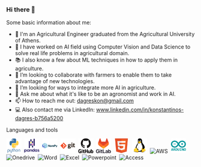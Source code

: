 ### Hi there 👋

Some basic information about me:
- 🏫 I'm an Agricultural Engineer graduated from the Agricultural University of Athens.
- 🔭 I have worked on AI field using Computer Vision and Data Science to solve real life problems in agricultural domain.
- 📚 I also know a few about ML techniques in how to apply them in agriculture.
- 👯 I’m looking to collaborate with farmers to enable them to take advantage of new technologies.
- 🤔 I’m looking for ways to integrate more AI in agriculture.
- 💬 Ask me about what it's like to be an agronomist and work in ΑΙ.
- 📫 How to reach me out: dagreskon@gmail.com
- 💻 Also contact me via LinkedIn: www.linkedin.com/in/konstantinos-dagres-b756a5200

Languages and tools
<div>
  <img src="https://github.com/devicons/devicon/blob/master/icons/python/python-original-wordmark.svg" title="Python" alt="Python" width="40" height="40"/>&nbsp;
  <img src="https://github.com/devicons/devicon/blob/master/icons/pandas/pandas-original-wordmark.svg" title="Pandas" alt="Pandas" width="40" height="40"/>&nbsp;
  <img src="https://github.com/devicons/devicon/blob/master/icons/numpy/numpy-original-wordmark.svg" title="Numpy" alt="Numpy" width="40" height="40"/>&nbsp;
  <img src="https://github.com/devicons/devicon/blob/master/icons/git/git-original-wordmark.svg" title="Git" alt="Git " width="40" height="40"/>&nbsp;
  <img src="https://github.com/devicons/devicon/blob/master/icons/github/github-original-wordmark.svg"  title="GitHub" alt="GitHub" width="40" height="40"/>&nbsp;
  <img src="https://github.com/devicons/devicon/blob/master/icons/gitlab/gitlab-original-wordmark.svg" title="GitLab" **alt="GitLab" width="40" height="40"/>&nbsp;
  <img src="https://github.com/devicons/devicon/blob/master/icons/html5/html5-original.svg" title="HTML5" alt="HTML" width="40" height="40"/>&nbsp;
  <img src="https://github.com/devicons/devicon/blob/master/icons/linux/linux-original.svg" title="Linux" alt="Linux" width="40" height="40"/>&nbsp;
  <img src="https://avatars.githubusercontent.com/u/8931462?s=200&v=4" title="AWS" alt="AWS" width="40" height="40"/>&nbsp;
  <img src="https://github.com/devicons/devicon/blob/master/icons/arduino/arduino-original-wordmark.svg" title="Arduino" alt="Arduino" width="40" height="40"/>&nbsp;
  <img src="https://github.com/sempostma/office365-icons/blob/master/png/1024/onedrive.png" title="Onedrive"  alt="Onedrive" width="40" height="40"/>&nbsp;
  <img src="https://github.com/sempostma/office365-icons/blob/master/png/1024/word.png" title="Word" alt="Word" width="40" height="40"/>&nbsp;
  <img src="https://github.com/sempostma/office365-icons/blob/master/png/1024/excel.png" title="Excel" alt="Excel" width="40" height="40"/>&nbsp;
  <img src="https://github.com/sempostma/office365-icons/blob/master/png/1024/powerpoint.png" title="Powerpoint" alt="Powerpoint" width="40" height="40"/>&nbsp;
  <img src="https://upload.wikimedia.org/wikipedia/commons/f/f1/Microsoft_Office_Access_%282019-present%29.svg" title="Access" alt="Access" width="40" height="40"/>&nbsp;  
</div>
